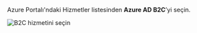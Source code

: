 Azure Portalı'ndaki Hizmetler listesinden **Azure AD B2C**’yi seçin.

![B2C hizmetini seçin](media/active-directory-b2c-find-service-settings/select-b2c-service.png)